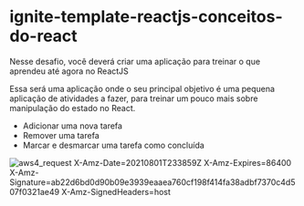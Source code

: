 
# ignite-template-reactjs-conceitos-do-react
Nesse desafio, você deverá criar uma aplicação para treinar o que aprendeu até agora no ReactJS

Essa será uma aplicação onde o seu principal objetivo é uma pequena aplicação de atividades a fazer, para treinar um pouco mais sobre manipulação do estado no React.

- Adicionar uma nova tarefa
- Remover uma tarefa
- Marcar e desmarcar uma tarefa como concluída

![aws4_request X-Amz-Date=20210801T233859Z X-Amz-Expires=86400 X-Amz-Signature=ab22d6bd0d90b09e3939eaaea760cf198f414fa38adbf7370c4d507f0321ae49 X-Amz-SignedHeaders=host](https://user-images.githubusercontent.com/26278442/127790092-0f8e7277-9c75-45f5-8a77-1f21b58ed7cc.gif)
